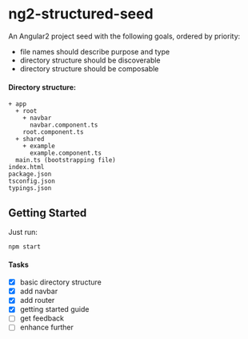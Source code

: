 # ng2-structured-seed

An Angular2 project seed with the following goals, ordered by priority: 

- file names should describe purpose and type
- directory structure should be discoverable
- directory structure should be composable

#### Directory structure:

    + app
      + root
        + navbar 
          navbar.component.ts
        root.component.ts
      + shared
        + example
          example.component.ts
      main.ts (bootstrapping file)
    index.html
    package.json
    tsconfig.json
    typings.json

## Getting Started

Just run:

    npm start

#### Tasks

- [x] basic directory structure
- [x] add navbar
- [x] add router
- [x] getting started guide
- [ ] get feedback
- [ ] enhance further

